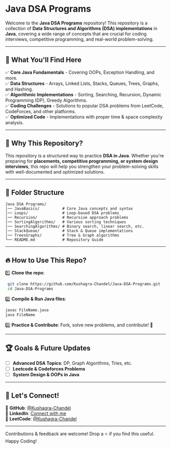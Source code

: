 # Java DSA Programs 

Welcome to the **Java DSA Programs** repository! This repository is a collection of **Data Structures and Algorithms (DSA) implementations** in **Java**, covering a wide range of concepts that are crucial for coding interviews, competitive programming, and real-world problem-solving.

---

## 📌 What You'll Find Here

✅ **Core Java Fundamentals** - Covering OOPs, Exception Handling, and more.  
✅ **Data Structures** - Arrays, Linked Lists, Stacks, Queues, Trees, Graphs, and Hashing.  
✅ **Algorithmic Implementations** - Sorting, Searching, Recursion, Dynamic Programming (DP), Greedy Algorithms.  
✅ **Coding Challenges** - Solutions to popular DSA problems from LeetCode, CodeForces, and other platforms.  
✅ **Optimized Code** - Implementations with proper time & space complexity analysis.  

---

## 🚀 Why This Repository?

This repository is a structured way to practice **DSA in Java**. Whether you're preparing for **placements, competitive programming, or system design interviews**, this repo will help you strengthen your problem-solving skills with well-documented and optimized solutions.

---

## 📂 Folder Structure

```
Java DSA Programs/
│── JavaBasics/          # Core Java concepts and syntax
│── Loops/               # Loop-based DSA problems
│── Recursion/           # Recursive approach problems
│── SortingAlgorithms/   # Various sorting techniques
│── SearchingAlgorithms/ # Binary search, linear search, etc.
│── StackQueue/          # Stack & Queue implementations
│── TreesGraphs/         # Tree & Graph algorithms
└── README.md            # Repository Guide
```

---

## 🔥 How to Use This Repo?

1️⃣ **Clone the repo**:  
```bash
 git clone https://github.com/Kushagra-Chandel/Java-DSA-Programs.git
 cd Java-DSA-Programs
```

2️⃣ **Compile & Run Java files**:  
```bash
javac FileName.java
java FileName
```

3️⃣ **Practice & Contribute**: Fork, solve new problems, and contribute! 🚀

---

## 🏆 Goals & Future Updates
- [ ] **Advanced DSA Topics**: DP, Graph Algorithms, Tries, etc.
- [ ] **Leetcode & Codeforces Problems**
- [ ] **System Design & OOPs in Java**

---

## 📢 Let's Connect!
📌 **GitHub**: [@Kushagra-Chandel](https://github.com/Kushagra-Chandel)  
📌 **LinkedIn**: [Connect with me](www.linkedin.com/in/kushagra-singh-chandel)  
📌 **LeetCode**: [@Kushagra-Chandel](https://leetcode.com/u/Kushagra_Chandel/)  

---

Contributions & feedback are welcome! Drop a ⭐ if you find this useful. Happy Coding! 

